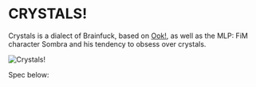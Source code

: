 # CRYSTALS!

Crystals is a dialect of Brainfuck, based on
[Ook!](http://esolangs.org/wiki/Ook!), as well as the MLP: FiM character Sombra
and his tendency to obsess over crystals.

![Crystals!](http://i.imgur.com/QWIomBb.png)

Spec below:

